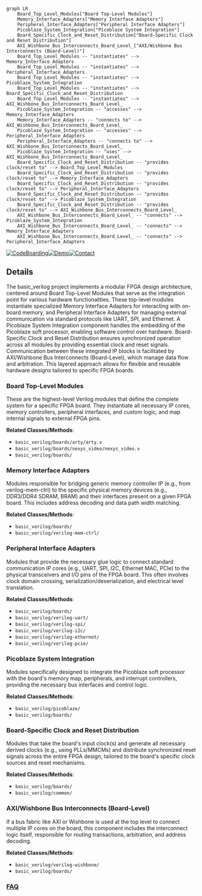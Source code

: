 ```mermaid
graph LR
    Board_Top_Level_Modules["Board Top-Level Modules"]
    Memory_Interface_Adapters["Memory Interface Adapters"]
    Peripheral_Interface_Adapters["Peripheral Interface Adapters"]
    Picoblaze_System_Integration["Picoblaze System Integration"]
    Board_Specific_Clock_and_Reset_Distribution["Board-Specific Clock and Reset Distribution"]
    AXI_Wishbone_Bus_Interconnects_Board_Level_["AXI/Wishbone Bus Interconnects (Board-Level)"]
    Board_Top_Level_Modules -- "instantiates" --> Memory_Interface_Adapters
    Board_Top_Level_Modules -- "instantiates" --> Peripheral_Interface_Adapters
    Board_Top_Level_Modules -- "instantiates" --> Picoblaze_System_Integration
    Board_Top_Level_Modules -- "instantiates" --> Board_Specific_Clock_and_Reset_Distribution
    Board_Top_Level_Modules -- "instantiates" --> AXI_Wishbone_Bus_Interconnects_Board_Level_
    Picoblaze_System_Integration -- "accesses" --> Memory_Interface_Adapters
    Memory_Interface_Adapters -- "connects to" --> AXI_Wishbone_Bus_Interconnects_Board_Level_
    Picoblaze_System_Integration -- "accesses" --> Peripheral_Interface_Adapters
    Peripheral_Interface_Adapters -- "connects to" --> AXI_Wishbone_Bus_Interconnects_Board_Level_
    Picoblaze_System_Integration -- "uses" --> AXI_Wishbone_Bus_Interconnects_Board_Level_
    Board_Specific_Clock_and_Reset_Distribution -- "provides clock/reset to" --> Board_Top_Level_Modules
    Board_Specific_Clock_and_Reset_Distribution -- "provides clock/reset to" --> Memory_Interface_Adapters
    Board_Specific_Clock_and_Reset_Distribution -- "provides clock/reset to" --> Peripheral_Interface_Adapters
    Board_Specific_Clock_and_Reset_Distribution -- "provides clock/reset to" --> Picoblaze_System_Integration
    Board_Specific_Clock_and_Reset_Distribution -- "provides clock/reset to" --> AXI_Wishbone_Bus_Interconnects_Board_Level_
    AXI_Wishbone_Bus_Interconnects_Board_Level_ -- "connects" --> Picoblaze_System_Integration
    AXI_Wishbone_Bus_Interconnects_Board_Level_ -- "connects" --> Memory_Interface_Adapters
    AXI_Wishbone_Bus_Interconnects_Board_Level_ -- "connects" --> Peripheral_Interface_Adapters
```

[![CodeBoarding](https://img.shields.io/badge/Generated%20by-CodeBoarding-9cf?style=flat-square)](https://github.com/CodeBoarding/GeneratedOnBoardings)[![Demo](https://img.shields.io/badge/Try%20our-Demo-blue?style=flat-square)](https://www.codeboarding.org/demo)[![Contact](https://img.shields.io/badge/Contact%20us%20-%20contact@codeboarding.org-lightgrey?style=flat-square)](mailto:contact@codeboarding.org)

## Details

The basic_verilog project implements a modular FPGA design architecture, centered around Board Top-Level Modules that serve as the integration point for various hardware functionalities. These top-level modules instantiate specialized Memory Interface Adapters for interacting with on-board memory, and Peripheral Interface Adapters for managing external communication via standard protocols like UART, SPI, and Ethernet. A Picoblaze System Integration component handles the embedding of the Picoblaze soft processor, enabling software control over hardware. Board-Specific Clock and Reset Distribution ensures synchronized operation across all modules by providing essential clock and reset signals. Communication between these integrated IP blocks is facilitated by AXI/Wishbone Bus Interconnects (Board-Level), which manage data flow and arbitration. This layered approach allows for flexible and reusable hardware designs tailored to specific FPGA boards.

### Board Top-Level Modules
These are the highest-level Verilog modules that define the complete system for a specific FPGA board. They instantiate all necessary IP cores, memory controllers, peripheral interfaces, and custom logic, and map internal signals to external FPGA pins.


**Related Classes/Methods**:

- `basic_verilog/boards/arty/arty.v`
- `basic_verilog/boards/nexys_video/nexys_video.v`
- `basic_verilog/boards/`


### Memory Interface Adapters
Modules responsible for bridging generic memory controller IP (e.g., from verilog-mem-ctrl) to the specific physical memory devices (e.g., DDR3/DDR4 SDRAM, BRAM) and their interfaces present on a given FPGA board. This includes address decoding and data path width matching.


**Related Classes/Methods**:

- `basic_verilog/boards/`
- `basic_verilog/verilog-mem-ctrl/`


### Peripheral Interface Adapters
Modules that provide the necessary glue logic to connect standard communication IP cores (e.g., UART, SPI, I2C, Ethernet MAC, PCIe) to the physical transceivers and I/O pins of the FPGA board. This often involves clock domain crossing, serialization/deserialization, and electrical level translation.


**Related Classes/Methods**:

- `basic_verilog/boards/`
- `basic_verilog/verilog-uart/`
- `basic_verilog/verilog-spi/`
- `basic_verilog/verilog-i2c/`
- `basic_verilog/verilog-ethernet/`
- `basic_verilog/verilog-pcie/`


### Picoblaze System Integration
Modules specifically designed to integrate the Picoblaze soft processor with the board's memory map, peripherals, and interrupt controllers, providing the necessary bus interfaces and control logic.


**Related Classes/Methods**:

- `basic_verilog/picoblaze/`
- `basic_verilog/boards/`


### Board-Specific Clock and Reset Distribution
Modules that take the board's input clock(s) and generate all necessary derived clocks (e.g., using PLLs/MMCMs) and distribute synchronized reset signals across the entire FPGA design, tailored to the board's specific clock sources and reset mechanisms.


**Related Classes/Methods**:

- `basic_verilog/boards/`
- `basic_verilog/common/`


### AXI/Wishbone Bus Interconnects (Board-Level)
If a bus fabric like AXI or Wishbone is used at the top level to connect multiple IP cores on the board, this component includes the interconnect logic itself, responsible for routing transactions, arbitration, and address decoding.


**Related Classes/Methods**:

- `basic_verilog/verilog-wishbone/`
- `basic_verilog/boards/`




### [FAQ](https://github.com/CodeBoarding/GeneratedOnBoardings/tree/main?tab=readme-ov-file#faq)